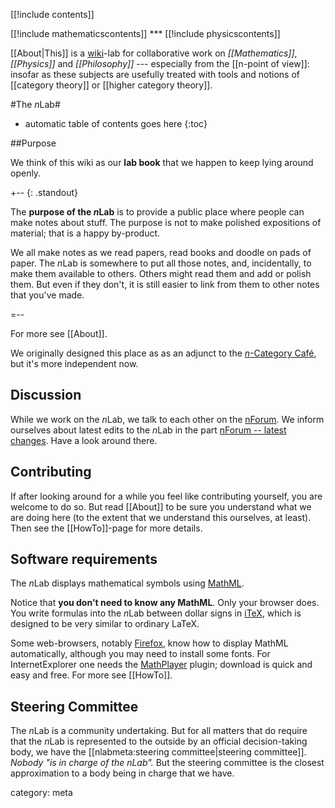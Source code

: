 [[!include contents]]

<div class="rightHandSide toc">
[[!include mathematicscontents]]
***
[[!include physicscontents]]
</div>

[[About|This]] is a [wiki](http://en.wikipedia.org/wiki/Wiki)-lab for collaborative work on _[[Mathematics]]_, _[[Physics]]_ and _[[Philosophy]]_ --- especially from the [[n-point of view]]: insofar as these subjects are usefully treated with tools and notions of [[category theory]] or [[higher category theory]].  

#The $n$Lab#
* automatic table of contents goes here
{:toc}

##Purpose

We think of this wiki as our **lab book** that we happen to keep lying around openly.  

+-- {: .standout}

The **purpose of the $n$Lab** is to provide a public place where people can make notes about stuff. The purpose is not to make polished expositions of material; that is a happy by-product. 

We all make notes as we read papers, read books and doodle on pads of paper. The $n$Lab is somewhere to put all those notes, and, incidentally, to make them available to others. Others might read them and add or polish them. But even if they don't, it is still easier to link from them to other notes that you've made.

=--

For more see [[About]].

We originally designed this place as as an adjunct to the [$n$-Category Caf&eacute;](http://golem.ph.utexas.edu/category/), but it\'s more independent now. 

## Discussion 

While we work on the $n$Lab, we talk to each other on the [nForum](http://www.math.ntnu.no/~stacey/Vanilla/nForum). We inform ourselves about latest edits to the $n$Lab in the part [nForum -- latest changes](http://www.math.ntnu.no/~stacey/Vanilla/nForum/?CategoryID=5). Have a look around there. 

## Contributing 

If after looking around for a while you feel like contributing yourself, you are welcome to do so. But read [[About]] to be sure you understand what we are doing here (to the extent that we understand this ourselves, at least). Then see the [[HowTo]]-page for more details.

## Software requirements


The $n$Lab displays mathematical symbols using [MathML](http://en.wikipedia.org/wiki/MathML).  

Notice that **you don't need to know any MathML**. Only your browser does. You write formulas into the $n$Lab between dollar signs in [iTeX](http://golem.ph.utexas.edu/~distler/blog/itex2MMLcommands.html), which is designed to be very similar to ordinary LaTeX.

Some web-browsers, notably [Firefox](http://www.mozilla.com/firefox/), know how to display MathML automatically, although you may need to install some fonts.  For InternetExplorer one needs the [MathPlayer](http://www.dessci.com/en/products/mathplayer/) plugin; download is quick and easy and free. For more see [[HowTo]].




## Steering Committee 

The $n$Lab is a community undertaking. But for all matters that do require that the $n$Lab is represented to the outside by an official decision-taking body, we have the [[nlabmeta:steering committee|steering committee]]. _Nobody "is in charge of the $n$Lab"._ But the steering committee is the closest approximation to a body being in charge that we have.



category: meta
